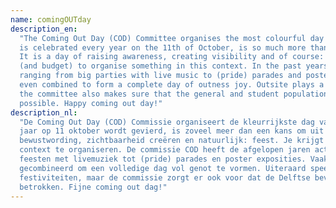 ```yaml
---
name: comingOUTday
description_en:
  "The Coming Out Day (COD) Committee organises the most colourful day of the year: Coming Out Day! This day, which
  is celebrated every year on the 11th of October, is so much more than an opportunity to come out of the closet.
  It is a day of raising awareness, creating visibility and of course: celebration. You are given a lot of freedom
  (and budget) to organise something in this context. In the past years, the COD committee has organised activities
  ranging from big parties with live music to (pride) parades and poster expositions. Often, multiple activities are
  even combined to form a complete day of outness joy. Outsite plays a big role in these festivities of course but
  the committee also makes sure that the general and student population of Delft are being involved as much as
  possible. Happy coming out day!"
description_nl:
  "De Coming Out Day (COD) Commissie organiseert de kleurrijkste dag van het jaar: Coming Out Day! Deze dag, die elk
  jaar op 11 oktober wordt gevierd, is zoveel meer dan een kans om uit de kast te komen. Het is een dag van
  bewustwording, zichtbaarheid creëren en natuurlijk: feest. Je krijgt veel vrijheid (en budget) om iets in deze
  context te organiseren. De commissie COD heeft de afgelopen jaren activiteiten georganiseerd variërend van grote
  feesten met livemuziek tot (pride) parades en poster exposities. Vaak worden zelfs meerdere activiteiten
  gecombineerd om een volledige dag vol genot te vormen. Uiteraard speelt Outsite een grote rol in deze
  festiviteiten, maar de commissie zorgt er ook voor dat de Delftse bevolking en studenten zoveel mogelijk worden
  betrokken. Fijne coming out dag!"
---
```


